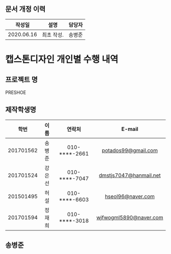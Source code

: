 ## 문서 개정 이력
|작성일|설명|담당자|
|:-:|:-:|:-:|
|2020.06.16|최초 작성.|송병준|

# 캡스톤디자인 개인별 수행 내역
## 프로젝트 명
PRESHOE

## 제작학생명
|학번|이름|연락처|E-mail|
|:-:|:-:|:-:|:-:|
|201701562|송병준|010-****-2661|potados99@gmail.com|
|201701524|강은선|010-****-7047|dmstjs7047@hanmail.net|
|201501495|허설|010-****-6603|hseol96@naver.com|
|201701594|정재희|010-****-3018|wjfwogml5890@naver.com|

## 송병준
